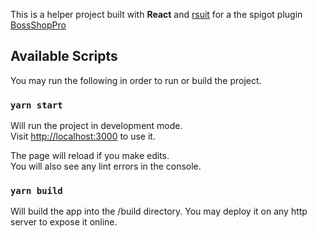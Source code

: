 This is a helper project built with **React** and [rsuit](https://rsuitejs.com/)
for a the spigot plugin [BossShopPro](https://www.spigotmc.org/resources/bossshoppro-the-most-powerful-chest-gui-shop-menu-plugin.222/)

## Available Scripts

You may run the following in order to run or build the project.

### `yarn start`

Will run the project in development mode.<br />
Visit [http://localhost:3000](http://localhost:3000) to use it.

The page will reload if you make edits.<br />
You will also see any lint errors in the console.

### `yarn build`

Will build the app into the /build directory.
You may deploy it on any http server to expose it online.